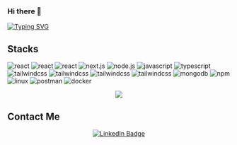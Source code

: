 ### Hi there 👋

[![Typing SVG](https://readme-typing-svg.demolab.com/?lines=I'm+Arslan+Tariq)](https://git.io/typing-svg)

 ## Stacks

[Solidity]: https://img.shields.io/badge/Solidity-000000?style=for-the-badge&logo=Solidity
![react](https://img.shields.io/badge/-react-000?&style=for-the-badge&logo=react)
![react](https://img.shields.io/badge/-vue.js-000?&style=for-the-badge&logo=vue.js)
![react](https://img.shields.io/badge/-angular-000?&style=for-the-badge&logo=angular)
![next.js](https://img.shields.io/badge/-next.js-000?&style=for-the-badge&logo=next.js)
![node.js](https://img.shields.io/badge/-node.js-000?&style=for-the-badge&logo=node.js)
![javascript](https://img.shields.io/badge/-javascript-000?&style=for-the-badge&logo=javascript)
![typescript](https://img.shields.io/badge/-typescript-000?&style=for-the-badge&logo=typescript)
![tailwindcss](https://img.shields.io/badge/-html5-000?&style=for-the-badge&logo=html5)
![tailwindcss](https://img.shields.io/badge/-css3-000?&style=for-the-badge&logo=css3)
![tailwindcss](https://img.shields.io/badge/-bootstrap-000?&style=for-the-badge&logo=bootstrap)
![tailwindcss](https://img.shields.io/badge/-tailwindcss-000?&style=for-the-badge&logo=tailwindcss)
![mongodb](https://img.shields.io/badge/-mongodb-000?&style=for-the-badge&logo=mongodb)
![npm](https://img.shields.io/badge/-npm-000?&style=for-the-badge&logo=npm)
![linux](https://img.shields.io/badge/-linux-000?&style=for-the-badge&logo=linux)
![postman](https://img.shields.io/badge/-postman-000?&style=for-the-badge&logo=postman)
![docker](https://img.shields.io/badge/-docker-000?&style=for-the-badge&logo=docker)


<p align="center"> <img src="https://komarev.com/ghpvc/?username=Arsel13&label=Profile%20views&color=0e75b6&style=flat" /> </p>

<h2>Contact Me</h2>
<div align="center">
<div>
  <a href="https://www.linkedin.com/in/arsel13/">
    <img src="https://img.shields.io/badge/LinkedIn-blue?style=for-the-badge&logo=linkedin&logoColor=white" alt="LinkedIn Badge"/>
  </a>
  </div>
</div>
<br>
